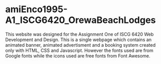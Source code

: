 # amiEnco1995-A1_ISCG6420_OrewaBeachLodges
This website was designed for the Assignment One of ISCG 6420 Web Development and Design. This is a single webpage which contains an animated banner, animated advertisment and a booking system created only with HTML, CSS and Javascript. However the fonts used are from Google fonts while the icons used are free fonts from Font Awesome. 
